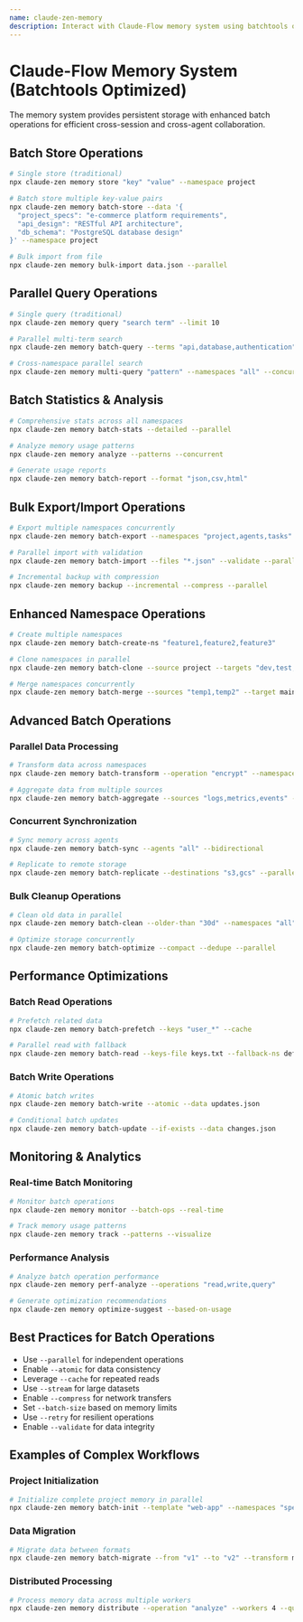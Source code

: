 ```yaml
---
name: claude-zen-memory
description: Interact with Claude-Flow memory system using batchtools optimization
---
```


# Claude-Flow Memory System (Batchtools Optimized)

The memory system provides persistent storage with enhanced batch operations for efficient cross-session and cross-agent collaboration.

## Batch Store Operations

```bash
# Single store (traditional)
npx claude-zen memory store "key" "value" --namespace project

# Batch store multiple key-value pairs
npx claude-zen memory batch-store --data '{
  "project_specs": "e-commerce platform requirements",
  "api_design": "RESTful API architecture",
  "db_schema": "PostgreSQL database design"
}' --namespace project

# Bulk import from file
npx claude-zen memory bulk-import data.json --parallel
```

## Parallel Query Operations

```bash
# Single query (traditional)
npx claude-zen memory query "search term" --limit 10

# Parallel multi-term search
npx claude-zen memory batch-query --terms "api,database,authentication" --parallel

# Cross-namespace parallel search
npx claude-zen memory multi-query "pattern" --namespaces "all" --concurrent
```

## Batch Statistics & Analysis

```bash
# Comprehensive stats across all namespaces
npx claude-zen memory batch-stats --detailed --parallel

# Analyze memory usage patterns
npx claude-zen memory analyze --patterns --concurrent

# Generate usage reports
npx claude-zen memory batch-report --format "json,csv,html"
```

## Bulk Export/Import Operations

```bash
# Export multiple namespaces concurrently
npx claude-zen memory batch-export --namespaces "project,agents,tasks" --output exports/

# Parallel import with validation
npx claude-zen memory batch-import --files "*.json" --validate --parallel

# Incremental backup with compression
npx claude-zen memory backup --incremental --compress --parallel
```

## Enhanced Namespace Operations

```bash
# Create multiple namespaces
npx claude-zen memory batch-create-ns "feature1,feature2,feature3"

# Clone namespaces in parallel
npx claude-zen memory batch-clone --source project --targets "dev,test,prod"

# Merge namespaces concurrently
npx claude-zen memory batch-merge --sources "temp1,temp2" --target main
```

## Advanced Batch Operations

### Parallel Data Processing

```bash
# Transform data across namespaces
npx claude-zen memory batch-transform --operation "encrypt" --namespaces "sensitive"

# Aggregate data from multiple sources
npx claude-zen memory batch-aggregate --sources "logs,metrics,events" --operation "summarize"
```

### Concurrent Synchronization

```bash
# Sync memory across agents
npx claude-zen memory batch-sync --agents "all" --bidirectional

# Replicate to remote storage
npx claude-zen memory batch-replicate --destinations "s3,gcs" --parallel
```

### Bulk Cleanup Operations

```bash
# Clean old data in parallel
npx claude-zen memory batch-clean --older-than "30d" --namespaces "all"

# Optimize storage concurrently
npx claude-zen memory batch-optimize --compact --dedupe --parallel
```

## Performance Optimizations

### Batch Read Operations

```bash
# Prefetch related data
npx claude-zen memory batch-prefetch --keys "user_*" --cache

# Parallel read with fallback
npx claude-zen memory batch-read --keys-file keys.txt --fallback-ns default
```

### Batch Write Operations

```bash
# Atomic batch writes
npx claude-zen memory batch-write --atomic --data updates.json

# Conditional batch updates
npx claude-zen memory batch-update --if-exists --data changes.json
```

## Monitoring & Analytics

### Real-time Batch Monitoring

```bash
# Monitor batch operations
npx claude-zen memory monitor --batch-ops --real-time

# Track memory usage patterns
npx claude-zen memory track --patterns --visualize
```

### Performance Analysis

```bash
# Analyze batch operation performance
npx claude-zen memory perf-analyze --operations "read,write,query"

# Generate optimization recommendations
npx claude-zen memory optimize-suggest --based-on-usage
```

## Best Practices for Batch Operations

- Use `--parallel` for independent operations
- Enable `--atomic` for data consistency
- Leverage `--cache` for repeated reads
- Use `--stream` for large datasets
- Enable `--compress` for network transfers
- Set `--batch-size` based on memory limits
- Use `--retry` for resilient operations
- Enable `--validate` for data integrity

## Examples of Complex Workflows

### Project Initialization

```bash
# Initialize complete project memory in parallel
npx claude-zen memory batch-init --template "web-app" --namespaces "specs,arch,impl,tests"
```

### Data Migration

```bash
# Migrate data between formats
npx claude-zen memory batch-migrate --from "v1" --to "v2" --transform migrate.js --parallel
```

### Distributed Processing

```bash
# Process memory data across multiple workers
npx claude-zen memory distribute --operation "analyze" --workers 4 --queue-size 1000
```
